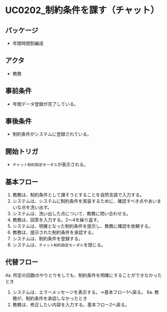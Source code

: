 # UC0202_制約条件を課す（チャット）

## パッケージ
- 年間時間割編成

## アクタ
- 教務

## 事前条件
- 年間データ登録が完了している。

## 事後条件
- 制約条件がシステムに登録されている。

## 開始トリガ
- `チャット制約設定モーダル`が表示される。

## 基本フロー
1. 教務は、制約条件として課そうとすることを自然言語で入力する。
2. システムは、システムに制約条件を実装するために、確認すべき点やあいまいな点を洗い出す。
3. システムは、洗い出した点について、教務に問い合わせる。
4. 教務は、回答を入力する。2〜4を繰り返す。
5. システムは、明確となった制約条件を提示し、教務に確認を依頼する。
6. 教務は、提示された制約条件を承認する。
7. システムは、制約条件を登録する。
8. システムは、`チャット制約設定モーダル`を閉じる。

## 代替フロー
4a. 所定の回数のやりとりをしても、制約条件を明確にすることができなかったとき
1. システムは、エラーメッセージを表示する。→基本フロー1へ戻る。
6a. 教務が、制約条件を承認しなかったとき
1. 教務は、修正したい内容を入力する。基本フロー2へ戻る。
